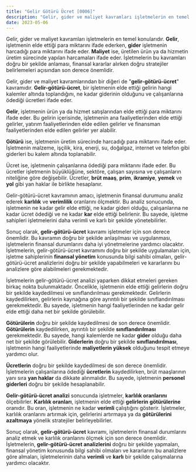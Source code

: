 ```yaml
---
title: "Gelir Götürü Ücret [0006]"
description: "Gelir, gider ve maliyet kavramları işletmelerin en temel konularıdır. Gelir, işletmenin elde ettiği para miktarını ifade ederken, gider işletmenin harcadığı para miktarını ifade eder."
date: 2023-05-06
---
```


Gelir, gider ve maliyet kavramları işletmelerin en temel konularıdır. **Gelir**, işletmenin elde ettiği para miktarını
ifade ederken, **gider** işletmenin harcadığı para miktarını ifade eder. **Maliyet** ise, üretilen ürün ya da hizmetin
üretim sürecinde yapılan harcamaları ifade eder. İşletmelerin bu kavramları doğru bir şekilde anlaması, finansal
kararlar alırken doğru stratejiler belirlemeleri açısından son derece önemlidir.

Gelir, gider ve maliyet kavramlarından bir diğeri de "**gelir-götürü-ücret**" kavramıdır. **Gelir-götürü-ücret**, bir
işletmenin elde ettiği gelirin hangi kalemler altında toplandığını, ne kadar giderinin olduğunu ve çalışanlarına ödediği
ücretleri ifade eder.

**Gelir**, işletmenin ürün ya da hizmet satışlarından elde ettiği para miktarını ifade eder. Bu gelirin içerisinde,
işletmenin ana faaliyetlerinden elde ettiği gelirler, yatırım faaliyetlerinden elde edilen gelirler ve finansman
faaliyetlerinden elde edilen gelirler yer alabilir.

**Götürü** ise, işletmenin üretim sürecinde harcadığı para miktarını ifade eder. İşletmenin malzeme, işçilik, kira,
enerji, su, doğalgaz, internet ve telefon gibi giderleri bu kalem altında toplanabilir.

Ücret ise, işletmenin çalışanlarına ödediği para miktarını ifade eder. Bu ücretler işletmenin büyüklüğüne, sektöre,
çalışan sayısına ve çalışanların niteliğine göre değişebilir. Ücretler, **brüt maaş**, **prim**, **ikramiye**, **yemek**
ve **yol** gibi yan haklar ile birlikte hesaplanır.

Gelir-götürü-ücret kavramının amacı, işletmenin finansal durumunu analiz ederek **karlılık** ve **verimlilik**
oranlarını ölçmektir. Bu analiz sonucunda, işletmenin ne kadar gelir elde ettiği, ne kadar gideri olduğu, çalışanlarına
ne kadar ücret ödediği ve ne kadar **kar** elde ettiği belirlenir. Bu sayede, işletme sahipleri işletmelerini daha
verimli ve karlı bir şekilde yönetebilirler.

Sonuç olarak, **gelir-götürü-ücret** kavramı işletmeler için son derece önemlidir. Bu kavramın doğru bir şekilde
anlaşılması ve uygulanması, işletmelerin finansal durumlarını daha iyi yönetmelerine yardımcı olacaktır. İşletmelerin,
gelir-götürü-ücret kavramını doğru bir şekilde uygulamaları için, işletme sahiplerinin **finansal yönetim** konusunda
bilgi sahibi olmaları, gelir-götürü-ücret analizlerini doğru bir şekilde yapabilmeleri ve kararlarını bu analizlere göre
alabilmeleri gerekmektedir.

İşletmelerin gelir-götürü-ücret analizi yaparken dikkat etmeleri gereken birkaç nokta bulunmaktadır. Öncelikle,
işletmenin elde ettiği gelirlerin doğru bir şekilde kaydedilmesi ve sınıflandırılması gerekmektedir. Gelirlerin
kaydedilirken, gelirlerin kaynağına göre ayrıntılı bir şekilde sınıflandırılması gerekmektedir. Bu sayede, işletmenin
hangi faaliyetlerinden ne kadar gelir elde ettiği daha net bir şekilde görülebilir.

**Götürülerin** doğru bir şekilde kaydedilmesi de son derece önemlidir. **Götürülerin** kaydedilirken, ayrıntılı bir
şekilde **sınıflandırılması** gerekmektedir. Bu sayede, hangi kalemlerde ne kadar **gider** olduğu daha net bir şekilde
görülebilir. **Giderlerin** doğru bir şekilde **sınıflandırılması**, işletmenin hangi faaliyetlerinde **maliyetlerin
yüksek** olduğunu tespit etmeye yardımcı olur.

**Ücretlerin** doğru bir şekilde kaydedilmesi de son derece önemlidir. İşletmelerin çalışanlarına ödediği **ücretlerin**
kaydedilirken, brüt maaşlarının yanı sıra **yan haklar** da dikkate alınmalıdır. Bu sayede, işletmenin **personel
giderleri** doğru bir şekilde hesaplanabilir.

**Gelir-götürü-ücret analizi** sonucunda işletmeler, **karlılık oranlarını** ölçebilirler. **Karlılık oranları**,
işletmenin elde ettiği **gelirlerin** **götürülerine** oranıdır. Bu oran, işletmenin ne kadar **verimli** çalıştığını
gösterir. İşletmeler, karlılık oranlarını artırmak için, gelirlerini artırmaya ya da **götürülerini azaltmaya** yönelik
stratejiler belirleyebilirler.

Sonuç olarak, **gelir-götürü-ücret** kavramı, işletmelerin finansal durumlarını analiz etmek ve karlılık oranlarını
ölçmek için son derece önemlidir. İşletmelerin, **gelir-götürü-ücret analizlerini** doğru bir şekilde yapmaları,
finansal yönetim konusunda bilgi sahibi olmaları ve kararlarını bu analizlere göre almaları, işletmelerinin daha
**verimli** ve **karlı** bir şekilde çalışmalarına yardımcı olacaktır.
